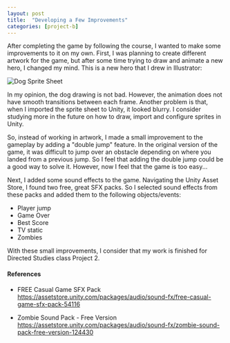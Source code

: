 ```yaml
---
layout: post
title:  "Developing a Few Improvements"
categories: [project-b]
---
```


After completing the game by following the course, I wanted to make some improvements to it on my own. First, I was planning to create different artwork for the game, but after some time trying to draw and animate a new hero, I changed my mind. This is a new hero that I drew in Illustrator:

<img src="https://jeanpierobom.github.io/assets/images/dog-spritesheet.png" alt="Dog Sprite Sheet">

In my opinion, the dog drawing is not bad. However, the animation does not have smooth transitions between each frame. Another problem is that, when I imported the sprite sheet to Unity, it looked blurry. I consider studying more in the future on how to draw, import and configure sprites in Unity.

So, instead of working in artwork, I made a small improvement to the gameplay by adding a "double jump" feature. In the original version of the game, it was difficult to jump over an obstacle depending on where you landed from a previous jump. So I feel that adding the double jump could be a good way to solve it. However, now I feel that the game is too easy...

Next, I added some sound effects to the game. Navigating the Unity Asset Store, I found two free, great SFX packs. So I selected sound effects from these packs and added them to the following objects/events:

- Player jump
- Game Over
- Best Score
- TV static
- Zombies

With these small improvements, I consider that my work is finished for Directed Studies class Project 2.

#### References

- FREE Casual Game SFX Pack
https://assetstore.unity.com/packages/audio/sound-fx/free-casual-game-sfx-pack-54116

- Zombie Sound Pack - Free Version
https://assetstore.unity.com/packages/audio/sound-fx/zombie-sound-pack-free-version-124430

